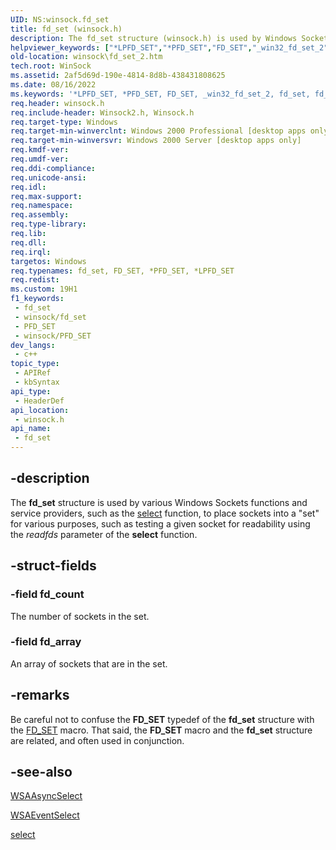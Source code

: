 ```yaml
---
UID: NS:winsock.fd_set
title: fd_set (winsock.h)
description: The fd_set structure (winsock.h) is used by Windows Sockets (Winsock) functions and service providers to place sockets into a set.  
helpviewer_keywords: ["*LPFD_SET","*PFD_SET","FD_SET","_win32_fd_set_2","fd_set","fd_set structure [Winsock]","winsock.fd_set_2","winsock/fd_set"]
old-location: winsock\fd_set_2.htm
tech.root: WinSock
ms.assetid: 2af5d69d-190e-4814-8d8b-438431808625
ms.date: 08/16/2022
ms.keywords: '*LPFD_SET, *PFD_SET, FD_SET, _win32_fd_set_2, fd_set, fd_set structure [Winsock], winsock.fd_set_2, winsock/fd_set'
req.header: winsock.h
req.include-header: Winsock2.h, Winsock.h
req.target-type: Windows
req.target-min-winverclnt: Windows 2000 Professional [desktop apps only]
req.target-min-winversvr: Windows 2000 Server [desktop apps only]
req.kmdf-ver: 
req.umdf-ver: 
req.ddi-compliance: 
req.unicode-ansi: 
req.idl: 
req.max-support: 
req.namespace: 
req.assembly: 
req.type-library: 
req.lib: 
req.dll: 
req.irql: 
targetos: Windows
req.typenames: fd_set, FD_SET, *PFD_SET, *LPFD_SET
req.redist: 
ms.custom: 19H1
f1_keywords:
 - fd_set
 - winsock/fd_set
 - PFD_SET
 - winsock/PFD_SET
dev_langs:
 - c++
topic_type:
 - APIRef
 - kbSyntax
api_type:
 - HeaderDef
api_location:
 - winsock.h
api_name:
 - fd_set
---
```


## -description

The <b>fd_set</b> structure is used by various Windows Sockets functions and service providers, such as the 
<a href="/windows/win32/api/winsock2/nf-winsock2-select">select</a> function, to place sockets into a "set" for various purposes, such as testing a given socket for readability using the <i>readfds</i> parameter of the 
<b>select</b> function.

## -struct-fields

### -field fd_count

The number of sockets in the set.

### -field fd_array

An array of sockets that are in the set.

## -remarks

Be careful not to confuse the **FD_SET** typedef of the **fd_set** structure with the [FD_SET](/windows/win32/api/winsock/nf-winsock-fd_set) macro. That said, the **FD_SET** macro and the **fd_set** structure are related, and often used in conjunction.

## -see-also

<a href="/windows/win32/api/winsock/nf-winsock-wsaasyncselect">WSAAsyncSelect</a>



<a href="/windows/win32/api/winsock2/nf-winsock2-wsaeventselect">WSAEventSelect</a>



<a href="/windows/win32/api/winsock2/nf-winsock2-select">select</a>
